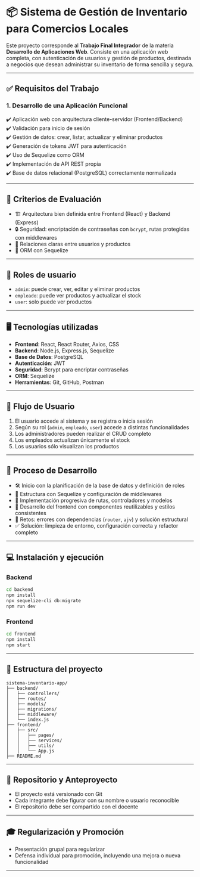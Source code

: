 
# 📦 Sistema de Gestión de Inventario para Comercios Locales

Este proyecto corresponde al **Trabajo Final Integrador** de la materia **Desarrollo de Aplicaciones Web**. Consiste en una aplicación web completa, con autenticación de usuarios y gestión de productos, destinada a negocios que desean administrar su inventario de forma sencilla y segura.

---

## ✅ Requisitos del Trabajo

### 1. Desarrollo de una Aplicación Funcional

✔️ Aplicación web con arquitectura cliente-servidor (Frontend/Backend)  
✔️ Validación para inicio de sesión  
✔️ Gestión de datos: crear, listar, actualizar y eliminar productos  
✔️ Generación de tokens JWT para autenticación  
✔️ Uso de Sequelize como ORM  
✔️ Implementación de API REST propia  
✔️ Base de datos relacional (PostgreSQL) correctamente normalizada  

---

## 🧪 Criterios de Evaluación

- 🏗️ Arquitectura bien definida entre Frontend (React) y Backend (Express)
- 🔒 Seguridad: encriptación de contraseñas con `bcrypt`, rutas protegidas con middlewares
- 🧱 Relaciones claras entre usuarios y productos
- 🧬 ORM con Sequelize

---

## 👥 Roles de usuario

- `admin`: puede crear, ver, editar y eliminar productos
- `empleado`: puede ver productos y actualizar el stock
- `user`: solo puede ver productos

---

## 🖥️ Tecnologías utilizadas

- **Frontend**: React, React Router, Axios, CSS
- **Backend**: Node.js, Express.js, Sequelize
- **Base de Datos**: PostgreSQL
- **Autenticación**: JWT
- **Seguridad**: Bcrypt para encriptar contraseñas
- **ORM**: Sequelize
- **Herramientas**: Git, GitHub, Postman

---

## 🧭 Flujo de Usuario

1. El usuario accede al sistema y se registra o inicia sesión
2. Según su rol (`admin`, `empleado`, `user`) accede a distintas funcionalidades
3. Los administradores pueden realizar el CRUD completo
4. Los empleados actualizan únicamente el stock
5. Los usuarios sólo visualizan los productos

---

## 🧠 Proceso de Desarrollo

- 🛠️ Inicio con la planificación de la base de datos y definición de roles
- 🧱 Estructura con Sequelize y configuración de middlewares
- 🔄 Implementación progresiva de rutas, controladores y modelos
- 🎨 Desarrollo del frontend con componentes reutilizables y estilos consistentes
- 🚧 Retos: errores con dependencias (`router`, `ajv`) y solución estructural
- ✅ Solución: limpieza de entorno, configuración correcta y refactor completo

---

## 💻 Instalación y ejecución

### Backend

```bash
cd backend
npm install
npx sequelize-cli db:migrate
npm run dev
```

### Frontend

```bash
cd frontend
npm install
npm start
```

---

## 📂 Estructura del proyecto

```
sistema-inventario-app/
├── backend/
│   ├── controllers/
│   ├── routes/
│   ├── models/
│   ├── migrations/
│   ├── middleware/
│   └── index.js
├── frontend/
│   ├── src/
│   │   ├── pages/
│   │   ├── services/
│   │   ├── utils/
│   │   └── App.js
├── README.md
```

---

## 📌 Repositorio y Anteproyecto

- El proyecto está versionado con Git
- Cada integrante debe figurar con su nombre o usuario reconocible
- El repositorio debe ser compartido con el docente

---

## 🎓 Regularización y Promoción

- Presentación grupal para regularizar
- Defensa individual para promoción, incluyendo una mejora o nueva funcionalidad

---